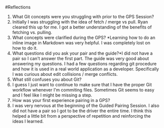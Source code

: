 #Reflections

1. What Git concepts were you struggling with prior to the GPS Session?
2. Initially I was struggling with the idea of fetch / merge vs pull. Ryan cleared this up for me. I got a better understanding of the benefits of fetching vs. pulling.
3. What concepts were clarified during the GPS? *Learning how to do an inline image in Markdown was very helpful. I was completely lost on how to do it.
4. What questions did you ask your pair and the guide?*I did not have a pair so I can't answer the first part. The guide was very good about answering my questions. I had a few questions regarding git procedure and how it is used in a real world application as a developer. Specifically I was curious about edit collisions / merge conflicts.
5. What still confuses you about Git?
6. I guess I just want to continue to make sure that I have the proper Git workflow whenever I'm commiting files. Sometimes Git seems to easy and I feel like I might be missing a step.
7. How was your first experience pairing in a GPS?
8. I was very nervous at the beginning of the Guided Pairing Session. I also did not have a pair so I got to be the driver the entire time. I think this helped a little bit from a perspective of repetition and reinforcing the ideas I learned.
